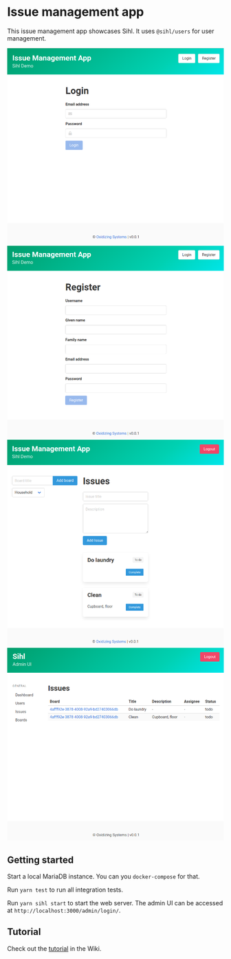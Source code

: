 # Issue management app

This issue management app showcases Sihl. It uses `@sihl/users` for user management.

![Screenshot](/images/screen1.png)
![Screenshot](/images/screen2.png)
![Screenshot](/images/screen3.png)
![Screenshot](/images/screen4.png)

## Getting started

Start a local MariaDB instance. You can you `docker-compose` for that.

Run `yarn test` to run all integration tests.

Run `yarn sihl start` to start the web server. The admin UI can be accessed at `http://localhost:3000/admin/login/`.

## Tutorial

Check out the [tutorial](https://github.com/oxidizing/sihl/wiki/Tutorial:-Issue-management-app) in the Wiki.
